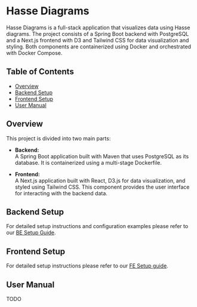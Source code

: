 # Hasse Diagrams

Hasse Diagrams is a full-stack application that visualizes data using Hasse diagrams. The project consists of a Spring Boot backend with PostgreSQL and a Next.js frontend with D3 and Tailwind CSS for data visualization and styling. Both components are containerized using Docker and orchestrated with Docker Compose.

## Table of Contents

- [Overview](#overview)
- [Backend Setup](#backend-setup)
- [Frontend Setup](#frontend-setup)
- [User Manual](#user-manual)

## Overview

This project is divided into two main parts:

- **Backend:**  
  A Spring Boot application built with Maven that uses PostgreSQL as its database. It is containerized using a multi-stage Dockerfile.

- **Frontend:**  
  A Next.js application built with React, D3.js for data visualization, and styled using Tailwind CSS. This component provides the user interface for interacting with the backend data.

## Backend Setup

For detailed setup instructions and configuration examples please refer to our [BE Setup Guide](https://github.com/rejzoo/WebApp-Hasse-Diagrams/tree/main/hassediagrams-be).


## Frontend Setup
For detailed setup instructions please refer to our [FE Setup guide](https://github.com/rejzoo/WebApp-Hasse-Diagrams/tree/main/hassediagrams-fe).

## User Manual
TODO